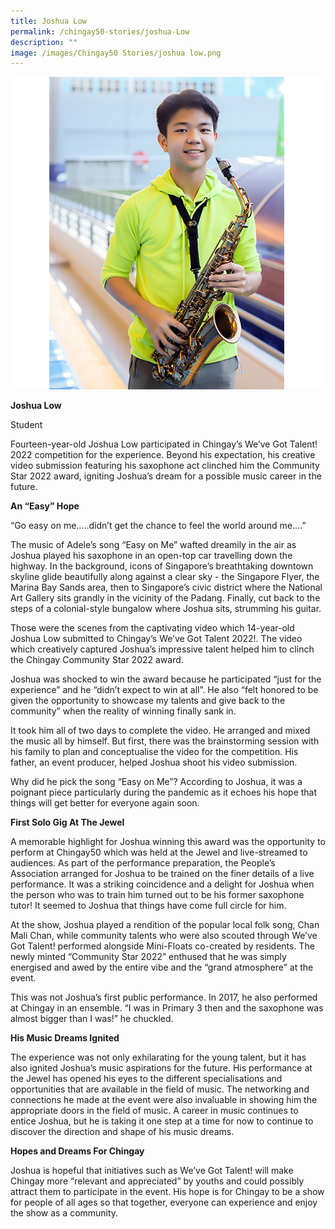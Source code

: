 ```yaml
---
title: Joshua Low
permalink: /chingay50-stories/joshua-Low
description: ""
image: /images/Chingay50 Stories/joshua low.png
---
```

![Joshua Low](/images/Chingay50%20Stories/joshua%20low.png)

**Joshua Low**

Student

Fourteen-year-old Joshua Low participated in Chingay’s We’ve Got Talent! 2022 competition for the experience. Beyond his expectation, his creative video submission featuring his saxophone act clinched him the Community Star 2022 award, igniting Joshua’s dream for a possible music career in the future.  

**An “Easy” Hope**

“Go easy on me…..didn’t get the chance to feel the world around me….” 

The music of Adele’s song “Easy on Me” wafted dreamily in the air as Joshua played his saxophone in an open-top car travelling down the highway. In the background, icons of Singapore’s breathtaking downtown skyline glide beautifully along against a clear sky -  the Singapore Flyer, the Marina Bay Sands area, then to Singapore’s civic district where the National Art Gallery sits grandly in the vicinity of the Padang. Finally, cut back to the steps of a colonial-style bungalow where Joshua sits, strumming his guitar. 

Those were the scenes from the captivating video which 14-year-old Joshua Low submitted to Chingay’s We’ve Got Talent 2022!. The video which creatively captured Joshua’s impressive talent helped him to clinch the Chingay Community Star 2022 award. 

Joshua was shocked to win the award because he participated “just for the experience” and he “didn’t expect to win at all”.  He also “felt honored to be given the opportunity to showcase my talents and give back to the community” when the reality of winning finally sank in.

 It took him all of two days to complete the video.  He arranged and mixed the music all by himself. But first, there was the brainstorming session with his family to plan and conceptualise the video for the competition. His father, an event producer, helped Joshua shoot his video submission. 

Why did he pick the song “Easy on Me”? According to Joshua, it was a poignant piece particularly during the pandemic as it echoes his hope that things will get better for everyone again soon. 

**First Solo Gig At The Jewel**

A memorable highlight for Joshua winning this award was the opportunity to perform at Chingay50 which was held at the Jewel and live-streamed to audiences. As part of the performance preparation, the People’s Association arranged for Joshua to be trained on the finer details of a live performance. It was a striking coincidence and a delight for Joshua when the person who was to train him turned out to be his former saxophone tutor! It seemed to Joshua that things have come full circle for him. 

At the show, Joshua played a rendition of the popular local folk song, Chan Mali Chan, while community talents who were also scouted through We’ve Got Talent! performed alongside Mini-Floats co-created by residents. The newly minted “Community Star 2022” enthused that he was simply energised and awed by the entire vibe and the “grand atmosphere” at the event. 

This was not Joshua’s first public performance. In 2017, he also performed at Chingay in an ensemble. “I was in Primary 3 then and the saxophone was almost bigger than I was!” he chuckled.  

**His Music Dreams Ignited**

The experience was not only exhilarating for the young talent, but it has also ignited Joshua’s music aspirations for the future. His performance at the Jewel has opened his eyes to the different specialisations and opportunities that are available in the field of music. The networking and connections he made at the event were also invaluable in showing him the appropriate doors in the field of music.  A career in music continues to entice Joshua, but he is taking it one step at a time for now to continue to discover the direction and shape of his music dreams.  

**Hopes and Dreams For Chingay**

Joshua is hopeful that initiatives such as We’ve Got Talent! will make Chingay more “relevant and appreciated” by youths and could possibly attract them to participate in the event. His hope is for Chingay to be a show for people of all ages so that together, everyone can experience and enjoy the show as a community.